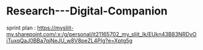 # Research---Digital-Companion

sprint plan : 
https://mysliit-my.sharepoint.com/:x:/g/personal/it21165702_my_sliit_lk/EUkn43B83NRDvOiTuxqQaJ0BBa7qjNeJU_w8V8peZL4Plg?e=Xptg5g
